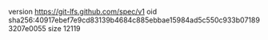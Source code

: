 version https://git-lfs.github.com/spec/v1
oid sha256:40917ebef7e9cd83139b4684c885ebbae15984ad5c550c933b071893207e0055
size 12119
